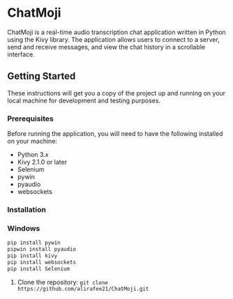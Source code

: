 # ChatMoji

ChatMoji is a real-time audio transcription chat application written in Python using the Kivy library. The application allows users to connect to a server, send and receive messages, and view the chat history in a scrollable interface.

## Getting Started
These instructions will get you a copy of the project up and running on your local machine for development and testing purposes.

### Prerequisites
Before running the application, you will need to have the following installed on your machine:

* Python 3.x
* Kivy 2.1.0 or later
* Selenium
* pywin 
* pyaudio
* websockets
### Installation

### Windows
```bash
pip install pywin 
pipwin install pyaudio 
pip install kivy
pip install websockets
pip install Selenium
```

1. Clone the repository:
 ```git clone https://github.com/alirafee21/ChatMoji.git```

